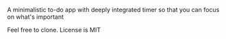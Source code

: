 A minimalistic to-do app with deeply integrated timer so that you can focus on what's important

Feel free to clone. License is MIT
